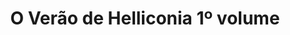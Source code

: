 ---
Numero: 547
title: O Verão de Helliconia 1º volume
Autor: Brian Aldiss
Co-autor: 
Ano-de-Publicacao: 2003
Titulo-original: Helliconia Summer
Tradutor: Alexandra Rolão Tavares
Co-tradutor: 
Ano-de-edicao: 1983
alias: Brian-Aldiss
Autor2-alias: 
Tradutor1-alias: Alexandra-Rolao-Tavares
Tradutor2-alias: 
Titulo-link: 547-O-Verao-de-Helliconia-1-volume
Capa: 
pags: 
Capa-link: 
---